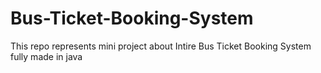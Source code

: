 # Bus-Ticket-Booking-System
This repo represents mini project about Intire Bus Ticket Booking System fully made in java
